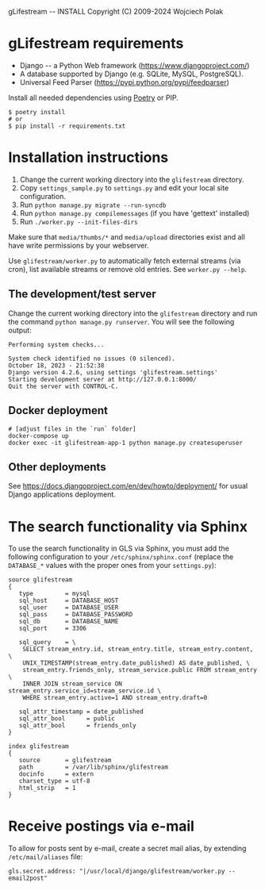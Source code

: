 gLifestream -- INSTALL
Copyright (C) 2009-2024 Wojciech Polak

gLifestream requirements
========================

- Django -- a Python Web framework (https://www.djangoproject.com/)
- A database supported by Django (e.g. SQLite, MySQL, PostgreSQL).
- Universal Feed Parser (https://pypi.python.org/pypi/feedparser)

Install all needed dependencies using [Poetry](https://python-poetry.org/) or PIP.

```shell
$ poetry install
# or
$ pip install -r requirements.txt
```
Installation instructions
=========================

1. Change the current working directory into the `glifestream` directory.
2. Copy `settings_sample.py` to `settings.py` and edit your local site
   configuration.
3. Run `python manage.py migrate --run-syncdb`
4. Run `python manage.py compilemessages` (if you have 'gettext' installed)
5. Run `./worker.py --init-files-dirs`

Make sure that `media/thumbs/*` and `media/upload` directories exist
and all have write permissions by your webserver.

Use `glifestream/worker.py` to automatically fetch external streams
(via cron), list available streams or remove old entries. See
`worker.py --help`.


The development/test server
---------------------------

Change the current working directory into the `glifestream` directory
and run the command `python manage.py runserver`. You will see
the following output:

    Performing system checks...

    System check identified no issues (0 silenced).
    October 18, 2023 - 21:52:38
    Django version 4.2.6, using settings 'glifestream.settings'
    Starting development server at http://127.0.0.1:8000/
    Quit the server with CONTROL-C.


Docker deployment
-----------------

```shell
# [adjust files in the `run` folder]
docker-compose up
docker exec -it glifestream-app-1 python manage.py createsuperuser
```

Other deployments
-----------------

See https://docs.djangoproject.com/en/dev/howto/deployment/
for usual Django applications deployment.


The search functionality via Sphinx
===================================

To use the search functionality in GLS via Sphinx, you must add the
following configuration to your `/etc/sphinx/sphinx.conf` (replace the
`DATABASE_*` values with the proper ones from your `settings.py`):

```
source glifestream
{
   type         = mysql
   sql_host     = DATABASE_HOST
   sql_user     = DATABASE_USER
   sql_pass     = DATABASE_PASSWORD
   sql_db       = DATABASE_NAME
   sql_port     = 3306

   sql_query    = \
	SELECT stream_entry.id, stream_entry.title, stream_entry.content, \
	UNIX_TIMESTAMP(stream_entry.date_published) AS date_published, \
	stream_entry.friends_only, stream_service.public FROM stream_entry \
	INNER JOIN stream_service ON stream_entry.service_id=stream_service.id \
	WHERE stream_entry.active=1 AND stream_entry.draft=0

   sql_attr_timestamp = date_published
   sql_attr_bool      = public
   sql_attr_bool      = friends_only
}

index glifestream
{
   source       = glifestream
   path         = /var/lib/sphinx/glifestream
   docinfo      = extern
   charset_type = utf-8
   html_strip   = 1
}
```

Receive postings via e-mail
===========================

To allow for posts sent by e-mail, create a secret mail alias,
by extending `/etc/mail/aliases` file:

`
gls.secret.address: "|/usr/local/django/glifestream/worker.py --email2post"
`
